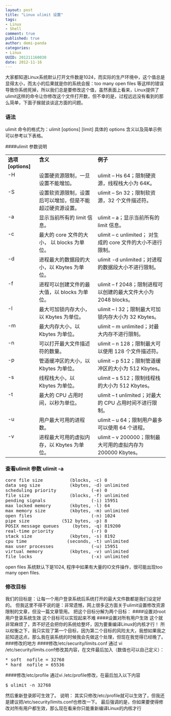 ```yaml
---
layout: post
title: "Linux ulimit 设置"
tags: 
- Linux
- Shell
comment: true
published: true
author: demi-panda
categories:
- Linux
UUID: 201211160030
date: 2012-11-16
---
```



大家都知道Linux系统默认打开文件数是1024，而实际的生产环境中，这个值总是显得太小，而太小的后果就是你的系统会报：too many open files 等这样的错误导致你系统死掉，所以我们总是要修改这个值，虽然表面上看来，Linux提供了ulimit这样的命令让你修改这个文件打开数，但不幸的是，过程远远没有看到的那么简单，下面子猴就谈谈这方面的问题。

### 语法
ulimit 命令的格式为：ulimit [options] [limit]
具体的 options 含义以及简单示例可以参考以下表格。

####ulimit 参数说明
<table border="0" cellpadding="0" cellspacing="0" class="ibm-data-table"><tr><td style="text-align:left; vertical-align:top">
<strong>选项 [options]</strong>
</td><td style="text-align:left; vertical-align:top">
<strong>含义</strong>
</td><td style="text-align:left; vertical-align:top">
<strong>例子</strong>
</td></tr><tr><td style="vertical-align:top">
-H 
</td><td style="vertical-align:top">
设置硬资源限制，一旦设置不能增加。
</td><td style="vertical-align:top">
ulimit – Hs 64；限制硬资源，线程栈大小为 64K。
</td></tr><tr><td style="vertical-align:top">
-S 
</td><td style="vertical-align:top">
设置软资源限制，设置后可以增加，但是不能超过硬资源设置。
</td><td style="vertical-align:top">
ulimit – Sn 32；限制软资源，32 个文件描述符。
</td></tr><tr><td style="vertical-align:top">
-a 
</td><td style="vertical-align:top">
显示当前所有的 limit 信息。
</td><td style="vertical-align:top">
ulimit – a；显示当前所有的 limit 信息。
</td></tr><tr><td style="vertical-align:top">
-c 
</td><td style="vertical-align:top">
最大的 core 文件的大小， 以 blocks 为单位。
</td><td style="vertical-align:top">
ulimit – c unlimited； 对生成的 core 文件的大小不进行限制。
</td></tr><tr><td style="vertical-align:top">
-d 
</td><td style="vertical-align:top">
进程最大的数据段的大小，以 Kbytes 为单位。
</td><td style="vertical-align:top">
ulimit -d unlimited；对进程的数据段大小不进行限制。
</td></tr><tr><td style="vertical-align:top">
-f 
</td><td style="vertical-align:top">
进程可以创建文件的最大值，以 blocks 为单位。
</td><td style="vertical-align:top">
ulimit – f 2048；限制进程可以创建的最大文件大小为 2048 blocks。
</td></tr><tr><td style="vertical-align:top">
-l 
</td><td style="vertical-align:top">
最大可加锁内存大小，以 Kbytes 为单位。
</td><td style="vertical-align:top">
ulimit – l 32；限制最大可加锁内存大小为 32 Kbytes。
</td></tr><tr><td style="vertical-align:top">
-m 
</td><td style="vertical-align:top">
最大内存大小，以 Kbytes 为单位。
</td><td style="vertical-align:top">
ulimit – m unlimited；对最大内存不进行限制。
</td></tr><tr><td style="vertical-align:top">
-n 
</td><td style="vertical-align:top">
可以打开最大文件描述符的数量。
</td><td style="vertical-align:top">
ulimit – n 128；限制最大可以使用 128 个文件描述符。
</td></tr><tr><td style="vertical-align:top">
-p 
</td><td style="vertical-align:top">
管道缓冲区的大小，以 Kbytes 为单位。
</td><td style="vertical-align:top">
ulimit – p 512；限制管道缓冲区的大小为 512 Kbytes。
</td></tr><tr><td style="vertical-align:top">
-s 
</td><td style="vertical-align:top">
线程栈大小，以 Kbytes 为单位。
</td><td style="vertical-align:top">
ulimit – s 512；限制线程栈的大小为 512 Kbytes。
</td></tr><tr><td style="vertical-align:top">
-t 
</td><td style="vertical-align:top">
最大的 CPU 占用时间，以秒为单位。
</td><td style="vertical-align:top">
ulimit – t unlimited；对最大的 CPU 占用时间不进行限制。
</td></tr><tr><td style="vertical-align:top">
-u 
</td><td style="vertical-align:top">
用户最大可用的进程数。
</td><td style="vertical-align:top">
ulimit – u 64；限制用户最多可以使用 64 个进程。
</td></tr><tr><td style="vertical-align:top">
-v 
</td><td style="vertical-align:top">
进程最大可用的虚拟内存，以 Kbytes 为单位。
</td><td style="vertical-align:top">
ulimit – v 200000；限制最大可用的虚拟内存为 200000 Kbytes。
</td></tr></table>


### 查看ulimit 参数 ulimit -a
<pre id="bash">
core file size          (blocks, -c) 0
data seg size           (kbytes, -d) unlimited
scheduling priority             (-e) 0
file size               (blocks, -f) unlimited
pending signals                 (-i) 15951
max locked memory       (kbytes, -l) 64
max memory size         (kbytes, -m) unlimited
open files                      (-n) 1024
pipe size            (512 bytes, -p) 8
POSIX message queues     (bytes, -q) 819200
real-time priority              (-r) 0
stack size              (kbytes, -s) 8192
cpu time               (seconds, -t) unlimited
max user processes              (-u) 15951
virtual memory          (kbytes, -v) unlimited
file locks                      (-x) unlimited
</pre>
open files 系统默认下是1024, 程序中如果有大量的IO文件操作，很可能出现too many open files.

### 修改目标
我们的目标是：让每一个用户登录系统后系统打开的最大文件数都是我们设定好的。
但我这里不得不说的是：非常遗憾，网上很多这方面关于ulimit设置修改资源限制的文章，但没一篇文章管用。
把这个目标分解为两个目标：
####设置对root用户登录系统生效
这个目标可以实现起来不难
####设置对所有用户生效
这个就非常麻烦了，弄不好还会把你的系统给整坏，因为要重编译Linux的内核才行！
所以权衡之下，我只实现了第一个目标，因为第二个目标的风险太大，我想如果我之前知道这点，那么我在装系统的时候我会先做这个处理，但现在我觉得已经晚了。
###修改的地方
####修改/etc/security/limits.conf
通过 vi /etc/security/limits.conf修改其内容，在文件最后加入（数值也可以自己定义）：
<pre id="bash">
* soft  nofile = 32768
* hard  nofile = 65536
</pre>
####修改/etc/profile
通过vi /etc/profile修改，在最后加入以下内容
<pre id="bash">
$ ulimit -n 32768
</pre>
然后重新登录即可生效了。
说明：
其实只修改/etc/profile就可以生效了，但我还是建议把/etc/security/limits.conf也修改一下。
最后强调的是，你如果要使得修改对所有用户都生效，那么现在看来你只能重新编译Linux的内核才行
